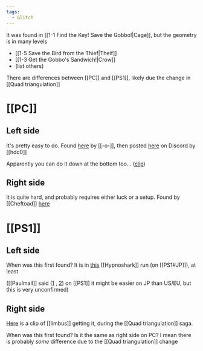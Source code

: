 ```yaml
---
tags:
  - Glitch
---
```

It was found in [[1-1 Find the Key! Save the Gobbo!|Cage]], but the geometry is in many levels
- [[1-5 Save the Bird from the Thief|Theif]]
- [[1-3 Get the Gobbo's Sandwich!|Crow]]
- (list others)

There are differences between [[PC]] and [[PS1]], likely due the change in [[Quad triangulation]]
# [[PC]]
## Left side
It's pretty easy to do. Found [here](https://www.youtube.com/watch?v=u0RS7hTrOA4) by [[-o-]], then posted [here](https://discord.com/channels/313375426112389123/408694062862958592/419523187064438784) on Discord by [[hdc0]]

Apparently you can do it down at the bottom too... ([clip](https://discord.com/channels/313375426112389123/476594364106276870/729585297901486110))
## Right side
It is quite hard, and probably requires either luck or a setup. Found by [[Cheftoad]] [here](https://discord.com/channels/313375426112389123/408694062862958592/448107691496439809)
# [[PS1]]
## Left side
When was this first found? It is in [this](https://www.youtube.com/watch?v=yQamI1Zl0P4&t=35s) [[Hypnoshark]] run (on [[PS1#JP]]), at least

([[Paulmall]] said ([1](https://discord.com/channels/313375426112389123/408694062862958592/1290133155160002611) , [2](https://discord.com/channels/313375426112389123/408694062862958592/1290159088654618775)) on [[PS1]] it might be easier on JP than US/EU, but this is very unconfirmed)
## Right side
[Here](https://discord.com/channels/313375426112389123/408694062862958592/1290133147069055062) is a clip of [[limbus]] getting it, during the [[Quad triangulation]] saga.

When was this first found? Is it the same as right side on PC? I mean there is probably *some* difference due to the [[Quad triangulation]] change